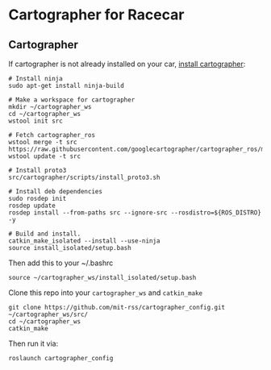 # Cartographer for Racecar

## Cartographer

If cartographer is not already installed on your car, [install cartographer](https://google-cartographer-ros.readthedocs.io/en/latest/):

    # Install ninja
    sudo apt-get install ninja-build
    
    # Make a workspace for cartographer
    mkdir ~/cartographer_ws
    cd ~/cartographer_ws
    wstool init src
    
    # Fetch cartographer_ros
    wstool merge -t src https://raw.githubusercontent.com/googlecartographer/cartographer_ros/master/cartographer_ros.rosinstall
    wstool update -t src
    
    # Install proto3
    src/cartographer/scripts/install_proto3.sh
    
    # Install deb dependencies
    sudo rosdep init
    rosdep update
    rosdep install --from-paths src --ignore-src --rosdistro=${ROS_DISTRO} -y
    
    # Build and install.
    catkin_make_isolated --install --use-ninja
    source install_isolated/setup.bash

Then add this to your ~/.bashrc

    source ~/cartographer_ws/install_isolated/setup.bash

Clone this repo into your `cartographer_ws` and `catkin_make`

    git clone https://github.com/mit-rss/cartographer_config.git ~/cartographer_ws/src/
    cd ~/cartographer_ws
    catkin_make

Then run it via:

    roslaunch cartographer_config
